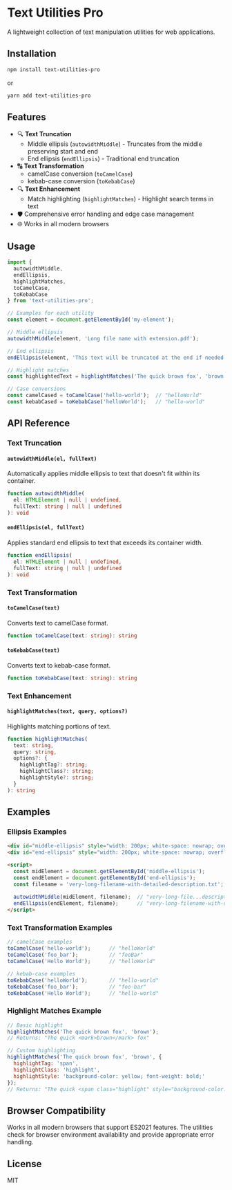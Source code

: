 # Text Utilities Pro

A lightweight collection of text manipulation utilities for web applications.

## Installation

```bash
npm install text-utilities-pro
```

or

```bash
yarn add text-utilities-pro
```

## Features

- 🔍 **Text Truncation**
    - Middle ellipsis (`autowidthMiddle`) - Truncates from the middle preserving start and end
    - End ellipsis (`endEllipsis`) - Traditional end truncation
- 🔠 **Text Transformation**
    - camelCase conversion (`toCamelCase`)
    - kebab-case conversion (`toKebabCase`)
- 🔍 **Text Enhancement**
    - Match highlighting (`highlightMatches`) - Highlight search terms in text
- 🛡️ Comprehensive error handling and edge case management
- 🌐 Works in all modern browsers

## Usage

```javascript
import { 
  autowidthMiddle,
  endEllipsis,
  highlightMatches,
  toCamelCase,
  toKebabCase 
} from 'text-utilities-pro';

// Examples for each utility
const element = document.getElementById('my-element');

// Middle ellipsis
autowidthMiddle(element, 'Long file name with extension.pdf');

// End ellipsis
endEllipsis(element, 'This text will be truncated at the end if needed');

// Highlight matches
const highlightedText = highlightMatches('The quick brown fox', 'brown');

// Case conversions
const camelCased = toCamelCase('hello-world');  // "helloWorld"
const kebabCased = toKebabCase('helloWorld');   // "hello-world"
```

## API Reference

### Text Truncation

#### `autowidthMiddle(el, fullText)`
Automatically applies middle ellipsis to text that doesn't fit within its container.

```typescript
function autowidthMiddle(
  el: HTMLElement | null | undefined,
  fullText: string | null | undefined
): void
```

#### `endEllipsis(el, fullText)`
Applies standard end ellipsis to text that exceeds its container width.

```typescript
function endEllipsis(
  el: HTMLElement | null | undefined,
  fullText: string | null | undefined
): void
```

### Text Transformation

#### `toCamelCase(text)`
Converts text to camelCase format.

```typescript
function toCamelCase(text: string): string
```

#### `toKebabCase(text)`
Converts text to kebab-case format.

```typescript
function toKebabCase(text: string): string
```

### Text Enhancement

#### `highlightMatches(text, query, options?)`
Highlights matching portions of text.

```typescript
function highlightMatches(
  text: string,
  query: string,
  options?: {
    highlightTag?: string;
    highlightClass?: string;
    highlightStyle?: string;
  }
): string
```

## Examples

### Ellipsis Examples

```html
<div id="middle-ellipsis" style="width: 200px; white-space: nowrap; overflow: hidden;"></div>
<div id="end-ellipsis" style="width: 200px; white-space: nowrap; overflow: hidden;"></div>

<script>
  const midElement = document.getElementById('middle-ellipsis');
  const endElement = document.getElementById('end-ellipsis');
  const filename = 'very-long-filename-with-detailed-description.txt';
  
  autowidthMiddle(midElement, filename);  // "very-long-file...description.txt"
  endEllipsis(endElement, filename);      // "very-long-filename-with-de..."
</script>
```

### Text Transformation Examples

```javascript
// camelCase examples
toCamelCase('hello-world');      // "helloWorld"
toCamelCase('foo_bar');          // "fooBar"
toCamelCase('Hello World');      // "helloWorld"

// kebab-case examples
toKebabCase('helloWorld');       // "hello-world"
toKebabCase('foo_bar');          // "foo-bar"
toKebabCase('Hello World');      // "hello-world"
```

### Highlight Matches Example

```javascript
// Basic highlight
highlightMatches('The quick brown fox', 'brown');
// Returns: "The quick <mark>brown</mark> fox"

// Custom highlighting
highlightMatches('The quick brown fox', 'brown', {
  highlightTag: 'span',
  highlightClass: 'highlight',
  highlightStyle: 'background-color: yellow; font-weight: bold;'
});
// Returns: "The quick <span class="highlight" style="background-color: yellow; font-weight: bold;">brown</span> fox"
```

## Browser Compatibility

Works in all modern browsers that support ES2021 features. The utilities check for browser environment availability and provide appropriate error handling.

## License

MIT
